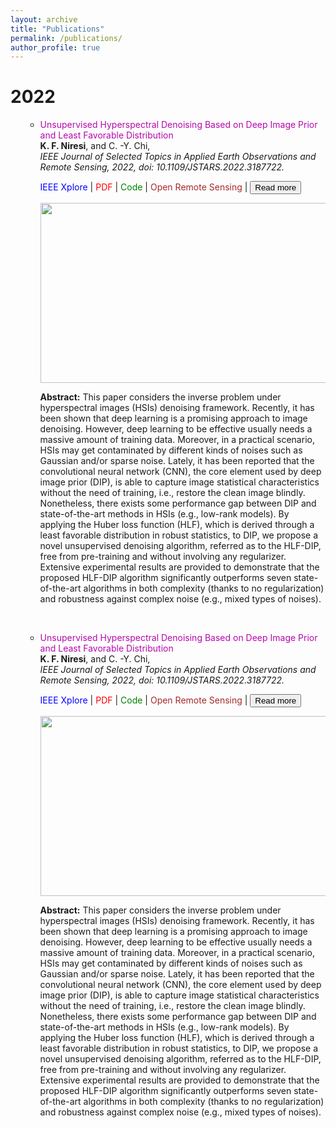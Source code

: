 ```yaml
---
layout: archive
title: "Publications"
permalink: /publications/
author_profile: true
---
```

<h1 class="year">2022</h1>

<ul style="list-style-type:circle;">
 

 
<ul>
     <li><a href="https://ieeexplore.ieee.org/document/9813381" style="color: #B509AC; text-decoration:none;" target="\_blank">Unsupervised Hyperspectral Denoising Based on Deep Image Prior and Least Favorable Distribution </a>
<br><strong>K. F. Niresi</strong>, and C. -Y. Chi,<br><em>IEEE Journal of Selected Topics in Applied Earth Observations and Remote Sensing, 2022, doi: 10.1109/JSTARS.2022.3187722.</em></li>


<p><i class="fa fa-file" style="color:blue"></i> <a href="https://ieeexplore.ieee.org/document/9813381" style="color: blue; text-decoration:none;" target="\_blank">IEEE Xplore</a> | <i class="fas fa-file-pdf" style="color:red"></i> <a href="https://ieeexplore.ieee.org/stamp/stamp.jsp?tp=&arnumber=9813381" style="color: red; text-decoration:none;" target="\_blank">PDF</a> | <i class="fab fa-github" style="color:green"></i> <a href="https://github.com/Keiv4n/HLF-DIP" style="color: green; text-decoration:none;" target="\_blank">Code</a> | <i class="fas fa-globe" style="color:brown"></i> <a href="https://openremotesensing.net/knowledgebase/unsupervised-hyperspectral-denoising-based-on-deep-image-prior-and-least-favorable-distribution/" style="color:brown; text-decoration:none;" target="\_blank">Open Remote Sensing</a> | <button onclick="myFunction()" id="myBtn">Read more</button></p>
 
<style>
#more {display: none;}
</style> 
 
<span id="dots"></span><span id="more">
 
 <p align="center">
  <img width="650" height="288" src="https://user-images.githubusercontent.com/107177894/177000820-a4c0ccea-9dc6-4c0c-9291-4b6a46c9d587.png">
</p>


<p><b>Abstract:</b> This paper considers the inverse problem under hyperspectral images (HSIs) denoising framework. Recently, it has been shown that deep learning is a promising approach to image denoising. However, deep learning to be effective usually needs a massive amount of training data. Moreover, in a practical scenario, HSIs may get contaminated by different kinds of noises such as Gaussian and/or sparse noise. Lately, it has been reported that the convolutional neural network (CNN), the core element used by deep image prior (DIP), is able to capture image statistical characteristics without the need of training, i.e., restore the clean image blindly. Nonetheless, there exists some performance gap between DIP and state-of-the-art methods in HSIs (e.g., low-rank models). By applying the Huber loss function (HLF), which is derived through a least favorable distribution in robust statistics, to DIP, we propose a novel unsupervised denoising algorithm, referred as to the HLF-DIP, free from pre-training and without involving any regularizer. Extensive experimental results are provided to demonstrate that the proposed HLF-DIP algorithm significantly outperforms seven state-of-the-art algorithms in both complexity (thanks to no regularization) and robustness against complex noise (e.g., mixed types of noises).</p></span></ul>


<script>
function myFunction() {
  var dots = document.getElementById("dots");
  var moreText = document.getElementById("more");
  var btnText = document.getElementById("myBtn");

  if (dots.style.display === "none") {
    dots.style.display = "inline";
    btnText.innerHTML = "Read more"; 
    moreText.style.display = "none";
  } else {
    dots.style.display = "none";
    btnText.innerHTML = "Read less"; 
    moreText.style.display = "inline";
  }
}
</script>
<br>
<ul>
     <li><a href="https://ieeexplore.ieee.org/document/9813381" style="color: #B509AC; text-decoration:none;" target="\_blank">Unsupervised Hyperspectral Denoising Based on Deep Image Prior and Least Favorable Distribution </a>
<br><strong>K. F. Niresi</strong>, and C. -Y. Chi,<br><em>IEEE Journal of Selected Topics in Applied Earth Observations and Remote Sensing, 2022, doi: 10.1109/JSTARS.2022.3187722.</em></li>


<p><i class="fa fa-file" style="color:blue"></i> <a href="https://ieeexplore.ieee.org/document/9813381" style="color: blue; text-decoration:none;" target="\_blank">IEEE Xplore</a> | <i class="fas fa-file-pdf" style="color:red"></i> <a href="https://ieeexplore.ieee.org/stamp/stamp.jsp?tp=&arnumber=9813381" style="color: red; text-decoration:none;" target="\_blank">PDF</a> | <i class="fab fa-github" style="color:green"></i> <a href="https://github.com/Keiv4n/HLF-DIP" style="color: green; text-decoration:none;" target="\_blank">Code</a> | <i class="fas fa-globe" style="color:brown"></i> <a href="https://openremotesensing.net/knowledgebase/unsupervised-hyperspectral-denoising-based-on-deep-image-prior-and-least-favorable-distribution/" style="color:brown; text-decoration:none;" target="\_blank">Open Remote Sensing</a> | <button onclick="myFunction2()" id="myBtn2">Read more</button></p>
 
<style>
#more {display2: none;}
</style> 
 
<span id="dots2"></span><span id="more2">
 
 <p align="center">
  <img width="650" height="288" src="https://user-images.githubusercontent.com/107177894/177000820-a4c0ccea-9dc6-4c0c-9291-4b6a46c9d587.png">
</p>


<p><b>Abstract:</b> This paper considers the inverse problem under hyperspectral images (HSIs) denoising framework. Recently, it has been shown that deep learning is a promising approach to image denoising. However, deep learning to be effective usually needs a massive amount of training data. Moreover, in a practical scenario, HSIs may get contaminated by different kinds of noises such as Gaussian and/or sparse noise. Lately, it has been reported that the convolutional neural network (CNN), the core element used by deep image prior (DIP), is able to capture image statistical characteristics without the need of training, i.e., restore the clean image blindly. Nonetheless, there exists some performance gap between DIP and state-of-the-art methods in HSIs (e.g., low-rank models). By applying the Huber loss function (HLF), which is derived through a least favorable distribution in robust statistics, to DIP, we propose a novel unsupervised denoising algorithm, referred as to the HLF-DIP, free from pre-training and without involving any regularizer. Extensive experimental results are provided to demonstrate that the proposed HLF-DIP algorithm significantly outperforms seven state-of-the-art algorithms in both complexity (thanks to no regularization) and robustness against complex noise (e.g., mixed types of noises).</p></span></ul>


<script>
function myFunction2() {
  var dots2 = document.getElementById("dots2");
  var moreText2 = document.getElementById("more2");
  var btnText2 = document.getElementById("myBtn2");

  if (dots2.style.display2 === "none") {
    dots2.style.display2 = "inline";
    btnText2.innerHTML = "Read more"; 
    moreText2.style.display2 = "none";
  } else {
    dots2.style.display2 = "none";
    btnText2.innerHTML = "Read less"; 
    moreText2.style.display2 = "inline";
  }
}
</script>
 

 
